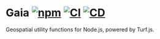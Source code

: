 # Gaia [![npm](https://img.shields.io/npm/v/gaia.svg)](https://www.npmjs.com/package/gaia) [![CI](https://github.com/andrewscwei/gaia/workflows/CI/badge.svg)](https://github.com/andrewscwei/gaia/actions?query=workflow%3ACI) [![CD](https://github.com/andrewscwei/gaia/workflows/CD/badge.svg)](https://github.com/andrewscwei/gaia/actions?query=workflow%3ACD)

Geospatial utility functions for Node.js, powered by Turf.js.
